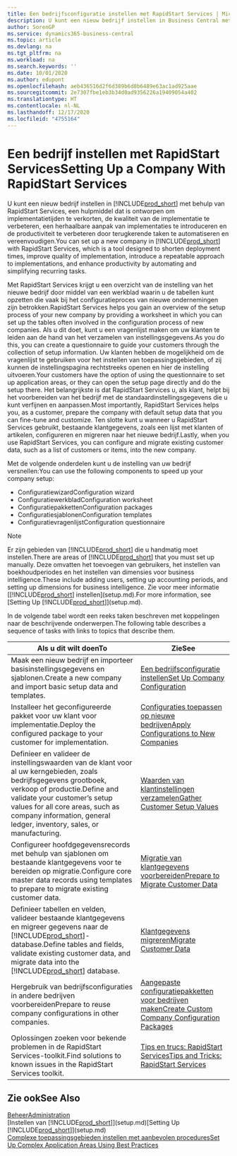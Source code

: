 ```yaml
---
title: Een bedrijfsconfiguratie instellen met RapidStart Services | Microsoft Docs
description: U kunt een nieuw bedrijf instellen in Business Central met behulp van RapidStart Services. Dit is een hulpmiddel dat is ontworpen om implementatietijden te verkorten, de kwaliteit van de implementatie te verbeteren, een herhaalbare aanpak van implementaties te introduceren en de productiviteit te verbeteren door terugkerende taken te automatiseren en vereenvoudigen.
author: SorenGP
ms.service: dynamics365-business-central
ms.topic: article
ms.devlang: na
ms.tgt_pltfrm: na
ms.workload: na
ms.search.keywords: ''
ms.date: 10/01/2020
ms.author: edupont
ms.openlocfilehash: aeb436516d2f6d389b6d8b6489e63ac1ad925aae
ms.sourcegitcommit: 2e7307fbe1eb3b34d0ad9356226a19409054a402
ms.translationtype: HT
ms.contentlocale: nl-NL
ms.lasthandoff: 12/17/2020
ms.locfileid: "4755164"
---
```

# <a name="setting-up-a-company-with-rapidstart-services"></a><span data-ttu-id="33ac0-103">Een bedrijf instellen met RapidStart Services</span><span class="sxs-lookup"><span data-stu-id="33ac0-103">Setting Up a Company With RapidStart Services</span></span>
<span data-ttu-id="33ac0-104">U kunt een nieuw bedrijf instellen in [!INCLUDE[prod_short](includes/prod_short.md)] met behulp van RapidStart Services, een hulpmiddel dat is ontworpen om implementatietijden te verkorten, de kwaliteit van de implementatie te verbeteren, een herhaalbare aanpak van implementaties te introduceren en de productiviteit te verbeteren door terugkerende taken te automatiseren en vereenvoudigen.</span><span class="sxs-lookup"><span data-stu-id="33ac0-104">You can set up a new company in [!INCLUDE[prod_short](includes/prod_short.md)] with RapidStart Services, which is a tool designed to shorten deployment times, improve quality of implementation, introduce a repeatable approach to implementations, and enhance productivity by automating and simplifying recurring tasks.</span></span>  

<span data-ttu-id="33ac0-105">Met RapidStart Services krijgt u een overzicht van de instelling van het nieuwe bedrijf door middel van een werkblad waarin u de tabellen kunt opzetten die vaak bij het configuratieproces van nieuwe ondernemingen zijn betrokken.</span><span class="sxs-lookup"><span data-stu-id="33ac0-105">RapidStart Services helps you gain an overview of the setup process of your new company by providing a worksheet in which you can set up the tables often involved in the configuration process of new companies.</span></span> <span data-ttu-id="33ac0-106">Als u dit doet, kunt u een vragenlijst maken om uw klanten te leiden aan de hand van het verzamelen van instellingsgegevens.</span><span class="sxs-lookup"><span data-stu-id="33ac0-106">As you do this, you can create a questionnaire to guide your customers through the collection of setup information.</span></span> <span data-ttu-id="33ac0-107">Uw klanten hebben de mogelijkheid om de vragenlijst te gebruiken voor het instellen van toepassingsgebieden, of zij kunnen de instellingspagina rechtstreeks openen en hier de instelling uitvoeren.</span><span class="sxs-lookup"><span data-stu-id="33ac0-107">Your customers have the option of using the questionnaire to set up application areas, or they can open the setup page directly and do the setup there.</span></span> <span data-ttu-id="33ac0-108">Het belangrijkste is dat RapidStart Services u, als klant, helpt bij het voorbereiden van het bedrijf met de standaardinstellingsgegevens die u kunt verfijnen en aanpassen.</span><span class="sxs-lookup"><span data-stu-id="33ac0-108">Most importantly, RapidStart Services helps you, as a customer, prepare the company with default setup data that you can fine-tune and customize.</span></span> <span data-ttu-id="33ac0-109">Ten slotte kunt u wanneer u RapidStart Services gebruikt, bestaande klantgegevens, zoals een lijst met klanten of artikelen, configureren en migreren naar het nieuwe bedrijf.</span><span class="sxs-lookup"><span data-stu-id="33ac0-109">Lastly, when you use RapidStart Services, you can configure and migrate existing customer data, such as a list of customers or items, into the new company.</span></span>

<span data-ttu-id="33ac0-110">Met de volgende onderdelen kunt u de instelling van uw bedrijf versnellen:</span><span class="sxs-lookup"><span data-stu-id="33ac0-110">You can use the following components to speed up your company setup:</span></span>  

-   <span data-ttu-id="33ac0-111">Configuratiewizard</span><span class="sxs-lookup"><span data-stu-id="33ac0-111">Configuration wizard</span></span>  
-   <span data-ttu-id="33ac0-112">Configuratiewerkblad</span><span class="sxs-lookup"><span data-stu-id="33ac0-112">Configuration worksheet</span></span>  
-   <span data-ttu-id="33ac0-113">Configuratiepakketten</span><span class="sxs-lookup"><span data-stu-id="33ac0-113">Configuration packages</span></span>  
-   <span data-ttu-id="33ac0-114">Configuratiesjablonen</span><span class="sxs-lookup"><span data-stu-id="33ac0-114">Configuration templates</span></span>  
-   <span data-ttu-id="33ac0-115">Configuratievragenlijst</span><span class="sxs-lookup"><span data-stu-id="33ac0-115">Configuration questionnaire</span></span>  

> [!Note]  
>  <span data-ttu-id="33ac0-116">Er zijn gebieden van [!INCLUDE[prod_short](includes/prod_short.md)] die u handmatig moet instellen.</span><span class="sxs-lookup"><span data-stu-id="33ac0-116">There are areas of [!INCLUDE[prod_short](includes/prod_short.md)] that you must set up manually.</span></span> <span data-ttu-id="33ac0-117">Deze omvatten het toevoegen van gebruikers, het instellen van boekhoudperiodes en het instellen van dimensies voor business intelligence.</span><span class="sxs-lookup"><span data-stu-id="33ac0-117">These include adding users, setting up accounting periods, and setting up dimensions for business intelligence.</span></span> <span data-ttu-id="33ac0-118">Zie voor meer informatie [[!INCLUDE[prod_short](includes/prod_short.md)] instellen](setup.md).</span><span class="sxs-lookup"><span data-stu-id="33ac0-118">For more information, see [Setting Up [!INCLUDE[prod_short](includes/prod_short.md)]](setup.md).</span></span>

 <span data-ttu-id="33ac0-119">In de volgende tabel wordt een reeks taken beschreven met koppelingen naar de beschrijvende onderwerpen.</span><span class="sxs-lookup"><span data-stu-id="33ac0-119">The following table describes a sequence of tasks with links to topics that describe them.</span></span>

|<span data-ttu-id="33ac0-120">**Als u dit wilt doen**</span><span class="sxs-lookup"><span data-stu-id="33ac0-120">**To**</span></span>|<span data-ttu-id="33ac0-121">**Zie**</span><span class="sxs-lookup"><span data-stu-id="33ac0-121">**See**</span></span>|  
|------------|-------------|  
|<span data-ttu-id="33ac0-122">Maak een nieuw bedrijf en importeer basisinstellingsgegevens en sjablonen.</span><span class="sxs-lookup"><span data-stu-id="33ac0-122">Create a new company and import basic setup data and templates.</span></span>|[<span data-ttu-id="33ac0-123">Een bedrijfsconfiguratie instellen</span><span class="sxs-lookup"><span data-stu-id="33ac0-123">Set Up Company Configuration</span></span>](admin-set-up-company-configuration.md)|  
|<span data-ttu-id="33ac0-124">Installeer het geconfigureerde pakket voor uw klant voor implementatie.</span><span class="sxs-lookup"><span data-stu-id="33ac0-124">Deploy the configured package to your customer for implementation.</span></span>|[<span data-ttu-id="33ac0-125">Configuraties toepassen op nieuwe bedrijven</span><span class="sxs-lookup"><span data-stu-id="33ac0-125">Apply Configurations to New Companies</span></span>](admin-apply-configuration-to-new-companies.md)|
|<span data-ttu-id="33ac0-126">Definieer en valideer de instellingswaarden van de klant voor al uw kerngebieden, zoals bedrijfsgegevens grootboek, verkoop of productie.</span><span class="sxs-lookup"><span data-stu-id="33ac0-126">Define and validate your customer’s setup values for all core areas, such as company information, general ledger, inventory, sales, or manufacturing.</span></span>|[<span data-ttu-id="33ac0-127">Waarden van klantinstellingen verzamelen</span><span class="sxs-lookup"><span data-stu-id="33ac0-127">Gather Customer Setup Values</span></span>](admin-gather-customer-setup-values.md)|  
|<span data-ttu-id="33ac0-128">Configureer hoofdgegevensrecords met behulp van sjablonen om bestaande klantgegevens voor te bereiden op migratie.</span><span class="sxs-lookup"><span data-stu-id="33ac0-128">Configure core master data records using templates to prepare to migrate existing customer data.</span></span>|[<span data-ttu-id="33ac0-129">Migratie van klantgegevens voorbereiden</span><span class="sxs-lookup"><span data-stu-id="33ac0-129">Prepare to Migrate Customer Data</span></span>](admin-use-templates-to-prepare-customer-data-for-migration.md)|  
|<span data-ttu-id="33ac0-130">Definieer tabellen en velden, valideer bestaande klantgegevens en migreer gegevens naar de [!INCLUDE[prod_short](includes/prod_short.md)]-database.</span><span class="sxs-lookup"><span data-stu-id="33ac0-130">Define tables and fields, validate existing customer data, and migrate data into the [!INCLUDE[prod_short](includes/prod_short.md)] database.</span></span>|[<span data-ttu-id="33ac0-131">Klantgegevens migreren</span><span class="sxs-lookup"><span data-stu-id="33ac0-131">Migrate Customer Data</span></span>](admin-migrate-customer-data.md)|
|<span data-ttu-id="33ac0-132">Hergebruik van bedrijfsconfiguraties in andere bedrijven voorbereiden</span><span class="sxs-lookup"><span data-stu-id="33ac0-132">Prepare to reuse company configurations in other companies.</span></span>|[<span data-ttu-id="33ac0-133">Aangepaste configuratiepakketten voor bedrijven maken</span><span class="sxs-lookup"><span data-stu-id="33ac0-133">Create Custom Company Configuration Packages</span></span>](admin-how-to-create-custom-company-configuration-packages.md)|
|<span data-ttu-id="33ac0-134">Oplossingen zoeken voor bekende problemen in de RapidStart Services-toolkit.</span><span class="sxs-lookup"><span data-stu-id="33ac0-134">Find solutions to known issues in the RapidStart Services toolkit.</span></span>|[<span data-ttu-id="33ac0-135">Tips en trucs: RapidStart Services</span><span class="sxs-lookup"><span data-stu-id="33ac0-135">Tips and Tricks: RapidStart Services</span></span>](admin-tips-and-tricks-rapidstart-services.md)|  

## <a name="see-also"></a><span data-ttu-id="33ac0-136">Zie ook</span><span class="sxs-lookup"><span data-stu-id="33ac0-136">See Also</span></span>  
[<span data-ttu-id="33ac0-137">Beheer</span><span class="sxs-lookup"><span data-stu-id="33ac0-137">Administration</span></span>](admin-setup-and-administration.md)  
<span data-ttu-id="33ac0-138">[Instellen van [!INCLUDE[prod_short](includes/prod_short.md)]](setup.md)</span><span class="sxs-lookup"><span data-stu-id="33ac0-138">[Setting Up [!INCLUDE[prod_short](includes/prod_short.md)]](setup.md)</span></span>  
[<span data-ttu-id="33ac0-139">Complexe toepassingsgebieden instellen met aanbevolen procedures</span><span class="sxs-lookup"><span data-stu-id="33ac0-139">Set Up Complex Application Areas Using Best Practices</span></span>](set-up-complex-application-areas-using-best-practices.md)   
